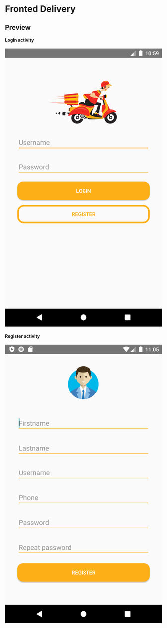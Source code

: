 # Fronted Delivery

## Preview
#### Login activity
![Login Activity](captures/login_activity.png)

#### Register activity
![Register Activity](captures/register_activity.png)
